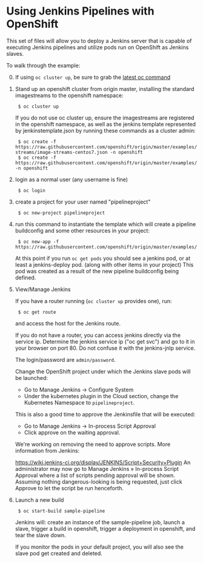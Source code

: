 # Using Jenkins Pipelines with OpenShift

This set of files will allow you to deploy a Jenkins server that is capable of executing Jenkins pipelines and
utilize pods run on OpenShift as Jenkins slaves.

To walk through the example:

0. If using `oc cluster up`, be sure to grab the [latest oc command](https://github.com/openshift/origin/releases/latest)

1. Stand up an openshift cluster from origin master, installing the standard imagestreams to the openshift namespace:

        $ oc cluster up

    If you do not use oc cluster up, ensure the imagestreams are registered in the openshift namespace, as well as the
jenkins template represented by jenkinstemplate.json by running these commands as a cluster admin:

        $ oc create -f https://raw.githubusercontent.com/openshift/origin/master/examples/image-streams/image-streams-centos7.json -n openshift
        $ oc create -f https://raw.githubusercontent.com/openshift/origin/master/examples/jenkins/pipeline/jenkinstemplate.json -n openshift

2. login as a normal user (any username is fine)

        $ oc login

3. create a project for your user named "pipelineproject"

        $ oc new-project pipelineproject

4. run this command to instantiate the template which will create a pipeline buildconfig and some other resources in your project:

        $ oc new-app -f https://raw.githubusercontent.com/openshift/origin/master/examples/jenkins/pipeline/pipelinetemplate.json

    At this point if you run `oc get pods` you should see a jenkins pod, or at least a jenkins-deploy pod. (along with other items in your project)  This pod was created as a result of the new pipeline buildconfig being defined.

5. View/Manage Jenkins

    If you have a router running (`oc cluster up` provides one), run:

        $ oc get route

    and access the host for the Jenkins route.

    If you do not have a router, you can access jenkins directly via the service ip.  Determine the jenkins service ip ("oc get svc") and go to it in your browser on port 80.  Do not confuse it with the jenkins-jnlp service.

    The login/password are `admin/password`.

    Change the OpenShift project under which the Jenkins slave pods will be launched:

    * Go to Manage Jenkins -> Configure System
    * Under the kubernetes plugin in the Cloud section, change the Kubernetes Namespace to `pipelineproject`.

    This is also a good time to approve the Jenkinsfile that will be executed:

    * Go to Manage Jenkins -> In-process Script Approval
    * Click approve on the waiting approval.

    We're working on removing the need to approve scripts. More information from Jenkins:

	https://wiki.jenkins-ci.org/display/JENKINS/Script+Security+Plugin
	An administrator may now go to Manage Jenkins » In-process Script Approval where a list of scripts
	pending approval will be shown. Assuming nothing dangerous-looking is being requested, just click Approve
	to let the script be run henceforth.

6. Launch a new build

        $ oc start-build sample-pipeline

    Jenkins will: create an instance of the sample-pipeline job, launch a slave, trigger a build in openshift, trigger a
deployment in openshift, and tear the slave down.

    If you monitor the pods in your default project, you will also see the slave pod get created and deleted.
